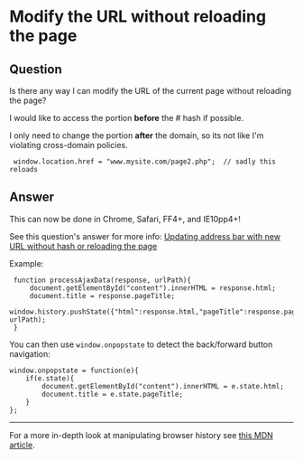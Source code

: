 
# Modify the URL without reloading the page

## Question
        
Is there any way I can modify the URL of the current page without reloading the page?

I would like to access the portion **before** the # hash if possible.

I only need to change the portion **after** the domain, so its not like I'm violating cross-domain policies.

     window.location.href = "www.mysite.com/page2.php";  // sadly this reloads

## Answer
        
This can now be done in Chrome, Safari, FF4+, and IE10pp4+!

See this question's answer for more info: [Updating address bar with new URL without hash or reloading the page](https://stackoverflow.com/questions/3338642/updating-address-bar-with-new-url-without-hash-or-reloading-the-page)

Example:

     function processAjaxData(response, urlPath){
         document.getElementById("content").innerHTML = response.html;
         document.title = response.pageTitle;
         window.history.pushState({"html":response.html,"pageTitle":response.pageTitle},"", urlPath);
     }
    

You can then use `window.onpopstate` to detect the back/forward button navigation:

    window.onpopstate = function(e){
        if(e.state){
            document.getElementById("content").innerHTML = e.state.html;
            document.title = e.state.pageTitle;
        }
    };
    

* * *

For a more in-depth look at manipulating browser history see [this MDN article](https://developer.mozilla.org/en-US/docs/Web/Guide/API/DOM/Manipulating_the_browser_history).
